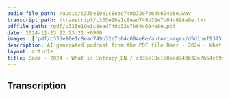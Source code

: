 ```yaml
---
audio_file_path: /audio/c335e10e1c8ead749b32e7b64c694e8e.wav
transcript_path: /transcript/c335e10e1c8ead749b32e7b64c694e8e.txt
pdffile_path: /pdf/c335e10e1c8ead749b32e7b64c694e8e.pdf
date: 2024-11-23 22:23:21 +0900
images: ['pdf/c335e10e1c8ead749b32e7b64c694e8e/auto/images/d5d1bef9375f8533562deed55e827da51451b93e34e41c331e16d41e8d914eb9.jpg', 'pdf/c335e10e1c8ead749b32e7b64c694e8e/auto/images/4f485021ae95d053641680e773f0acf34ea64fa8d6be28b8eb201a514080d875.jpg', 'pdf/c335e10e1c8ead749b32e7b64c694e8e/auto/images/5b121a90d19aebca8cffc591056c2845609971cae5f74a9bf97c83bda6dbd9bc.jpg', 'pdf/c335e10e1c8ead749b32e7b64c694e8e/auto/images/116e06ea442b5e641a09868d1b506cdc9d70fe6d76b2fc3b323ff79dd289ee2c.jpg', 'pdf/c335e10e1c8ead749b32e7b64c694e8e/auto/images/2e8085daec8f845adb703951728005e0106a774cc791477987cbcbe803fdacc0.jpg', 'pdf/c335e10e1c8ead749b32e7b64c694e8e/auto/images/7477ada89b395e8f6c5062fffca9a7c06196aaf91269ae3d27e1a13dcbdeac53.jpg', 'pdf/c335e10e1c8ead749b32e7b64c694e8e/auto/images/d0841d155b219f8fb6652ea2036472c9823df185e49759a5900f5fda188a8953.jpg', 'pdf/c335e10e1c8ead749b32e7b64c694e8e/auto/images/5161c9635413ff264a1c602f5c1ca665986ff4854a33f721a0e80e6d52e879bc.jpg', 'pdf/c335e10e1c8ead749b32e7b64c694e8e/auto/images/24d3d05456f79fc1b4bf4f3557062276bfbc89ee0ff98b6518fd8088f0b68bf6.jpg', 'pdf/c335e10e1c8ead749b32e7b64c694e8e/auto/images/2c679637029d2a1cf2c3a9f02af39857dd1051cc87a1070845e39536dbe95475.jpg', 'pdf/c335e10e1c8ead749b32e7b64c694e8e/auto/images/39e2386011d091ffa520306b8cd4863d11e3a5e8ec7015e0c39c89cd1d8bd5ee.jpg', 'pdf/c335e10e1c8ead749b32e7b64c694e8e/auto/images/20814159b66ceae254cad52a31a2e12e86eda2e0828c7bf583496ae23b90effe.jpg', 'pdf/c335e10e1c8ead749b32e7b64c694e8e/auto/images/954694bce966f7bbbb2336bb8683b46f74f59ea312274a9fe48d39763b230997.jpg', 'pdf/c335e10e1c8ead749b32e7b64c694e8e/auto/images/fac48f2734aefb86ecf01ac1886f767f6f8cb0d51d9b5ae5077fbed2fa6c0254.jpg', 'pdf/c335e10e1c8ead749b32e7b64c694e8e/auto/images/cd5c5b2c9c0b0147c500174e9748b4bcfcb864ff19c80359a3c00430afbb09d4.jpg', 'pdf/c335e10e1c8ead749b32e7b64c694e8e/auto/images/6e59c857ac43dfb199b08653200cd9608e53b767cfa8d3b18473bc547419a4d2.jpg', 'pdf/c335e10e1c8ead749b32e7b64c694e8e/auto/images/4a9605169f0ef6bfe29a9b58f5669c3a6f64c97f6199dbfc49325ce44ba78d33.jpg', 'pdf/c335e10e1c8ead749b32e7b64c694e8e/auto/images/6a63143eb33bcc6e968ed22102df0d11a22929368bac91643d5b2cca56493b61.jpg', 'pdf/c335e10e1c8ead749b32e7b64c694e8e/auto/images/ac2b0e0249bbc827671652bdb381eee6c6dd982635ac35fd74af8d21300d6b4b.jpg', 'pdf/c335e10e1c8ead749b32e7b64c694e8e/auto/images/70efda13d6c5fbc594fe812713d56711c3205b769f7581c0516ebd7b63ebc0fd.jpg', 'pdf/c335e10e1c8ead749b32e7b64c694e8e/auto/images/ef4af25c70fb14d9423c530895b78d33c15c83a8d1a19f9517dec480b24641c5.jpg', 'pdf/c335e10e1c8ead749b32e7b64c694e8e/auto/images/171493b8198dc13abd5db768bb57a488f61a1f454ac2f395eeb1d9945521e274.jpg', 'pdf/c335e10e1c8ead749b32e7b64c694e8e/auto/images/647970943b92c48fb2ed901c8bab805a0514615424d2e1506a7c840900c9bc5e.jpg', 'pdf/c335e10e1c8ead749b32e7b64c694e8e/auto/images/e2df0c7827665c39ea3db884c1b5162ed3e657d184a75a803f6e3e2511d25b84.jpg', 'pdf/c335e10e1c8ead749b32e7b64c694e8e/auto/images/1520e2af2ff547f1ed50acbbfb23bc42c2fbe1992aceeb3f5afe8610a139cc04.jpg', 'pdf/c335e10e1c8ead749b32e7b64c694e8e/auto/images/146dfb7df1e8f2f18d5058760d1d6c7fd85f70824783be4a37388cc603259d29.jpg', 'pdf/c335e10e1c8ead749b32e7b64c694e8e/auto/images/612e6bfe12b0d9a88efa4b21e313a390ab82ecc9b96aecaa0a9b1deaa9bdb5be.jpg', 'pdf/c335e10e1c8ead749b32e7b64c694e8e/auto/images/d1b5372e6ec188161aa31005a8f629f656bc7cf81ea3e6ae826003324b5b9fce.jpg', 'pdf/c335e10e1c8ead749b32e7b64c694e8e/auto/images/27ebbb464a46a7824ac7c8de477beff6187df5b1ea8c396669d5a635f9287a5b.jpg', 'pdf/c335e10e1c8ead749b32e7b64c694e8e/auto/images/999e817b30f7d55d67d73c37d073fc422f2caf5cd26fa7f18a6135bbc6ca0d6e.jpg', 'pdf/c335e10e1c8ead749b32e7b64c694e8e/auto/images/58c5b530212770f01284f6aee4ab6b07d1cc1a3050dae94f1fd4db920ce105ed.jpg', 'pdf/c335e10e1c8ead749b32e7b64c694e8e/auto/images/5cba48df247163dd62a7b9fd921255416f8c670e7f95c617dc3be856f0fab09d.jpg', 'pdf/c335e10e1c8ead749b32e7b64c694e8e/auto/images/1dcb988e974ffb1c4198111aaadc9111201ab7e5d771611d07c7b81ff6c31259.jpg', 'pdf/c335e10e1c8ead749b32e7b64c694e8e/auto/images/1f8d79bf967f73832b328ea23e12fefeb54b7421a00bd524b480b42ca52a5e10.jpg', 'pdf/c335e10e1c8ead749b32e7b64c694e8e/auto/images/d0e5f3883507a19bc749961f31d19e699073092d1bcd393d3351c080bf21ab0a.jpg', 'pdf/c335e10e1c8ead749b32e7b64c694e8e/auto/images/b0a6a49bd9abc0f5358ac588db3b106f6097393264de44932f6b4d2eb04e88dd.jpg', 'pdf/c335e10e1c8ead749b32e7b64c694e8e/auto/images/6e8317745bcf062165d806ef074c82d5280d5ae58fb7a37e2bce55c8c36462eb.jpg', 'pdf/c335e10e1c8ead749b32e7b64c694e8e/auto/images/b66ede60734543ef04942cce454e77640856d31bbfee39ee45a2f8b472feeda5.jpg', 'pdf/c335e10e1c8ead749b32e7b64c694e8e/auto/images/a94d71c1bb0c097cdfcab8391c3eef1db83f224c5719a636801db6ca6bb3f515.jpg', 'pdf/c335e10e1c8ead749b32e7b64c694e8e/auto/images/ab0b80ba3b433ef5f6df6105b08bf183924df1e89504b3bed2f0d0170ead060a.jpg', 'pdf/c335e10e1c8ead749b32e7b64c694e8e/auto/images/f1f8bb8039ffedc0823004c016d95fc01f22f1fec1dbcdee7f4c47e7a2894673.jpg', 'pdf/c335e10e1c8ead749b32e7b64c694e8e/auto/images/324fdbb0e9cae45ee003011b31a47a25f80e3a8213f3edff35ba3e615ef39c8b.jpg', 'pdf/c335e10e1c8ead749b32e7b64c694e8e/auto/images/fdf7ef676d7e433e6238edfd930bac14dce649d9d06203808142c9eefdf0f9dc.jpg', 'pdf/c335e10e1c8ead749b32e7b64c694e8e/auto/images/758d8e07f01a757a97f4f70c7051a6c826d85fe59c3e45a60b412286d61a009c.jpg', 'pdf/c335e10e1c8ead749b32e7b64c694e8e/auto/images/3af039ead5b9bc4b15b0b4ed84a101fff030dad14df153bdec2bf7c3549738a9.jpg', 'pdf/c335e10e1c8ead749b32e7b64c694e8e/auto/images/ebe9e059e20d402fef82292d80502b22b4f7902e213ee1dee0e8a23df4b699e0.jpg', 'pdf/c335e10e1c8ead749b32e7b64c694e8e/auto/images/4b5ce07ba77e8bdc34a9e969fd1aa4874aecacdf2934e32e5ddf6cc0e60cec72.jpg', 'pdf/c335e10e1c8ead749b32e7b64c694e8e/auto/images/b7e103cb82c502f0cc6326ec1bff756353fd7c69e979e0e62baa1347b49b7947.jpg', 'pdf/c335e10e1c8ead749b32e7b64c694e8e/auto/images/0343484602f1bb5f0227e59f6518f666c45247b08f80b8e368819ac79b399665.jpg', 'pdf/c335e10e1c8ead749b32e7b64c694e8e/auto/images/c76aee10faee4cfaba3097ce59a36cb0e80e0ff9392f6858aacac2fac4722dca.jpg', 'pdf/c335e10e1c8ead749b32e7b64c694e8e/auto/images/42b05eab5fbec9868fbfcf9152a0b03e723d385c33fbe31d4865a5d3ba1cb2bf.jpg', 'pdf/c335e10e1c8ead749b32e7b64c694e8e/auto/images/b271197c23ba167b42fa81405a7bc0cbaf927aef0dc0fbb1c18ff23b2a5fc396.jpg', 'pdf/c335e10e1c8ead749b32e7b64c694e8e/auto/images/d9804937adf8eb02eaaa9ee6b503bc6bc8244835965e43b897201718076fa8fd.jpg', 'pdf/c335e10e1c8ead749b32e7b64c694e8e/auto/images/b98fb4ef228869d3ad94fd1988ae430d578941580eab84458a5743bfc11b2f9a.jpg', 'pdf/c335e10e1c8ead749b32e7b64c694e8e/auto/images/e6f3beb1cc21746778f2a3111e95fa6924e5043dd8d059f3d15d7bbdd9cad487.jpg', 'pdf/c335e10e1c8ead749b32e7b64c694e8e/auto/images/d4951cf3b7d7a3ba3c7bdfda4db448d9ac61bbadba680b591fa4445ad700193c.jpg', 'pdf/c335e10e1c8ead749b32e7b64c694e8e/auto/images/70685f073b839022a747f6393a3d12dec9039a1a1d57dcb761b0c95601fd5fdf.jpg', 'pdf/c335e10e1c8ead749b32e7b64c694e8e/auto/images/84cb98a8d056c4b641b5c648493f483ec12ecef835cde3bc4291fb67137c0fcf.jpg', 'pdf/c335e10e1c8ead749b32e7b64c694e8e/auto/images/eb8689346ebc0bb424d7dd89b13bbcc9b5786f77cf1ab79bcff8a34e112f3ddc.jpg', 'pdf/c335e10e1c8ead749b32e7b64c694e8e/auto/images/a2fb373dad763d104eae8818320ad3820f7e9cd8b7cd994b2d42044844e4c081.jpg', 'pdf/c335e10e1c8ead749b32e7b64c694e8e/auto/images/d2c664ed9a9a8415e98ef921b3166788851625de82e8e919f79bf9356e157632.jpg', 'pdf/c335e10e1c8ead749b32e7b64c694e8e/auto/images/e67aabc0ec316cd6c44ac4a47b744757b8276d04c93db94a156691894946769d.jpg', 'pdf/c335e10e1c8ead749b32e7b64c694e8e/auto/images/8e6c55b890a29df7cd8d11d200595644aa60f46a9ec50aa6fc5cd51a9524920a.jpg', 'pdf/c335e10e1c8ead749b32e7b64c694e8e/auto/images/57bc99b88de818bd1c9fad97ea06e4f80b48aa1d1cd20bf8256fb9eb22ee3f45.jpg', 'pdf/c335e10e1c8ead749b32e7b64c694e8e/auto/images/e8ace28e549576906c8cbd4960695ee13ecca0387ed464987556aa5498e314ee.jpg', 'pdf/c335e10e1c8ead749b32e7b64c694e8e/auto/images/7be6f2dd445c91d4cd188269c9569b07535535ba54161f8013cc9c07b26a1e4a.jpg', 'pdf/c335e10e1c8ead749b32e7b64c694e8e/auto/images/2eaf4dac8dd0626f855f161287b254cbb3c46d3e6789f6d9fe64477a01cabece.jpg', 'pdf/c335e10e1c8ead749b32e7b64c694e8e/auto/images/45011144c183e3ed9e4962c214d6caea646932752d2bcb31522a67c6f82c54b3.jpg', 'pdf/c335e10e1c8ead749b32e7b64c694e8e/auto/images/d6be55191d0fd8919a8e914a1def5586b07b3fc85aa138d64b29120d69a7bd75.jpg']
description: AI-generated podcast from the PDF file Baez - 2024 - What is Entropy_EN
layout: article
title: Baez - 2024 - What is Entropy_EN / c335e10e1c8ead749b32e7b64c694e8e
---
```


## Transcription





